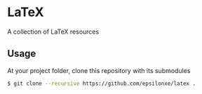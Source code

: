 # LaTeX
A collection of LaTeX resources

## Usage
At your project folder, clone this repository with its submodules
```sh
$ git clone --recursive https://github.com/epsilonxe/latex .
```
